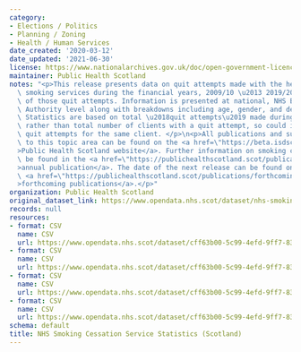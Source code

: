 ```yaml
---
category:
- Elections / Politics
- Planning / Zoning
- Health / Human Services
date_created: '2020-03-12'
date_updated: '2021-06-30'
license: https://www.nationalarchives.gov.uk/doc/open-government-licence/version/3/
maintainer: Public Health Scotland
notes: "<p>This release presents data on quit attempts made with the help of NHS stop\
  \ smoking services during the financial years, 2009/10 \u2013 2019/20, and the outcomes\
  \ of those quit attempts. Information is presented at national, NHS Board and Local\
  \ Authority level along with breakdowns including age, gender, and deprivation.\
  \ Statistics are based on total \u2018quit attempts\u2019 made during the year,\
  \ rather than total number of clients with a quit attempt, so could include repeat\
  \ quit attempts for the same client. </p>\n<p>All publications and supporting material\
  \ to this topic area can be found on the <a href=\"https://beta.isdscotland.org/topics/smoking-cessation/\"\
  >Public Health Scotland website</a>. Further information on smoking cessation can\
  \ be found in the <a href=\"https://publichealthscotland.scot/publications/nhs-smoking-cessation-service-statistics-scotland/\"\
  >annual publication</a>. The date of the next release can be found on our list of\
  \ <a href=\"https://publichealthscotland.scot/publications/forthcoming-publications/\"\
  >forthcoming publications</a>.</p>"
organization: Public Health Scotland
original_dataset_link: https://www.opendata.nhs.scot/dataset/nhs-smoking-cessation-service-statistics-scotland
records: null
resources:
- format: CSV
  name: CSV
  url: https://www.opendata.nhs.scot/dataset/cff63b00-5c99-4efd-9ff7-83c4a1a95fe9/resource/a020dc7b-750d-4170-9472-9901a514912b/download/smoking_cessation_gender_age_oct20_with_historic.csv
- format: CSV
  name: CSV
  url: https://www.opendata.nhs.scot/dataset/cff63b00-5c99-4efd-9ff7-83c4a1a95fe9/resource/ab8f845a-fd24-4046-b2e6-2381782251fb/download/smoking_cessation_hb_treatment_oct20_with_historic.csv
- format: CSV
  name: CSV
  url: https://www.opendata.nhs.scot/dataset/cff63b00-5c99-4efd-9ff7-83c4a1a95fe9/resource/6cc0ab97-992d-4292-9d94-cc5e675d58a1/download/smoking_cessation_council_area_oct20_with_historic.csv
- format: CSV
  name: CSV
  url: https://www.opendata.nhs.scot/dataset/cff63b00-5c99-4efd-9ff7-83c4a1a95fe9/resource/25e85a15-c1c4-4cef-9c87-b777beaa3323/download/smoking_cessation_simd_quintile_oct20_with_historic.csv
schema: default
title: NHS Smoking Cessation Service Statistics (Scotland)
---
```

